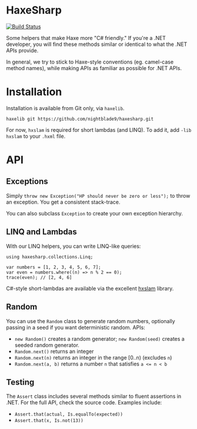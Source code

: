 # HaxeSharp

[![Build Status](https://travis-ci.org/nightblade9/haxesharp.svg?branch=master)](https://travis-ci.org/nightblade9/haxesharp)

Some helpers that make Haxe more "C# friendly." If you're a .NET developer, you will find these methods similar or identical to what the .NET APIs provide.

In general, we try to stick to Haxe-style conventions (eg. camel-case method names), while making APIs as familiar as possible for .NET APIs.

# Installation

Installation is available from Git only, via `haxelib`.

```
haxelib git https://github.com/nightblade9/haxesharp.git
```

For now, `hxslam` is required for short lambdas (and LINQ). To add it, add `-lib hxslam` to your `.hxml` file.

# API

## Exceptions

Simply `throw new Exception("HP should never be zero or less");` to throw an exception. You get a consistent stack-trace.

You can also subclass `Exception` to create your own exception hierarchy.

## LINQ and Lambdas

With our LINQ helpers, you can write LINQ-like queries:

```
using haxesharp.collections.Linq;

var numbers = [1, 2, 3, 4, 5, 6, 7];
var even = numbers.where((n) => n % 2 == 0);
trace(even); // [2, 4, 6]
```

C#-style short-lambdas are available via the excellent [hxslam](https://github.com/bynuff/hxslam) library.

## Random

You can use the `Random` class to generate random numbers, optionally passing in a seed if you want deterministic random. APIs:
- `new Random()` creates a random generator; `new Random(seed)` creates a seeded random generator.
- `Random.next()` returns an integer
- `Random.next(n)` returns an integer in the range [0..n) (excludes `n`)
- `Random.next(a, b)` returns a number `n` that satisfies `a <= n < b`

## Testing

The `Assert` class includes several methods similar to fluent assertions in .NET. For the full API, check the source code. Examples include:

- `Assert.that(actual, Is.equalTo(expected))`
- `Assert.that(x, Is.not(13))`